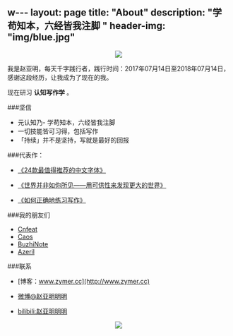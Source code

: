 w---
layout: page
title: "About"
description: "学苟知本，六经皆我注脚 "
header-img: "img/blue.jpg"
---


<center>
    <p><img src="http://wx2.sinaimg.cn/mw690/005PA203gy1fhjllce379j30u01hc4gm.jpg" align="center"></p>
</center>

我是赵亚明，每天千字践行者，践行时间：2017年07月14日至2018年07月14日，感谢这段经历，让我成为了现在的我。

现在研习 **认知写作学** 。

###坚信


- 元认知乃- 学苟知本，六经皆我注脚 
- 一切技能皆可习得，包括写作
- 「持续」并不是坚持，写就是最好的回报



###代表作：

- [《24款最值得推荐的中文字体》](http://cnfeat.com/blog/2015/05/22/a-24-chinese-fonts/)

- [《世界并非如你所见——用可供性来发现更大的世界》](http://cnfeat.com/blog/2015/05/01/affordance/)

- [《如何正确地练习写作》](http://cnfeat.com/blog/2015/03/02/how-to-write/)


###我的朋友们

- [Cnfeat](http://cnfeat.com)
- [Caos](http://caos.me)
- [BuzhiNote](http://BuzhiNote.com)
- [Azeril](http://azeril.me)

###联系

- [博客：www.zymer.cc](http://www.zymer.cc)

- [微博@赵亚明明明](http://weibo.com/u/5273122298)

- [bilibili:赵亚明明明](http://space.bilibili.com/21541127/#!/)



<center>
    <p><img src="http://wx3.sinaimg.cn/mw690/005PA203gy1fhjllkd9q2j30e80e875j.jpg" align="center"></p>
</center>






